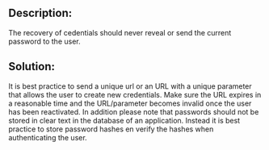 ## Description:

The recovery of cedentials should never reveal or send the current password to the user.

## Solution:

It is best practice to send a unique url or an URL with a unique parameter that allows the user to create new credentials.
Make sure the URL expires in a reasonable time and the URL/parameter becomes invalid once the user has been reactivated.
In addition please note that passwords should not be stored in clear text in the database of an application. Instead it is best practice to store password hashes en verify the hashes when authenticating the user.
